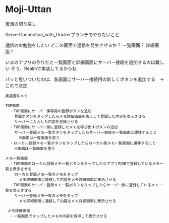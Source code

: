 # Moji-Uttan
復活の切り戻し

ServerConnection_with_Dockerブランチでやりたいこと

通信のお勉強をしたい
どこの画面で通信を発生させるか？
  一覧画面？
  詳細画面？
  
いまのアプリの作りだと一覧画面と詳細画面にサーバー接続を追加するのは難しい
そう、Realmで実装してるからね

パッと思いついたのは、各画面にサーバー接続用の新しくボタンを追加する　→　これで決定

    実装要件メモ
    
    TOP画面
      ・TOP画面にサーバー保存用の登録ボタンを追加
        登録ボタンをタップしたらメモ詳細画面を表示して登録した内容を表示させる
        サーバーに入力した内容を登録させる
      ・TOP画面にサーバー側に登録したメモを呼び出すボタンの追加
        サーバー登録メモ一覧ボタンをタップしたらサーバー側目の一覧画面に遷移すること
          ※画面は一覧画面を使う
      ・ローカル登録メモ一覧ボタンをタップしたらローカル側メモ一覧画面に遷移すること
        ※画面は一覧画面を使う
        
    メモ一覧画面
      ・TOP画面のローカル登録メモ一覧ボタンをタップしたらアプリ内DBで登録しているメモ一覧を表示させる
        ローカル登録メモ一覧のメモをタップ
          メモ詳細画面に遷移して内容をメモ詳細画面に表示させる
      ・TOP画面のサーバー登録メモ一覧ボタンをタップしたらサーバー側に登録しているメモ一覧を表示させる
        サーバー登録メモ一覧のメモをタップ
          メモ詳細画面に遷移して内容をメモ詳細画面に表示させる
      
     メモ詳細画面
      ・一覧画面でタップしたメモの内容を取得して表示させる
    
    
